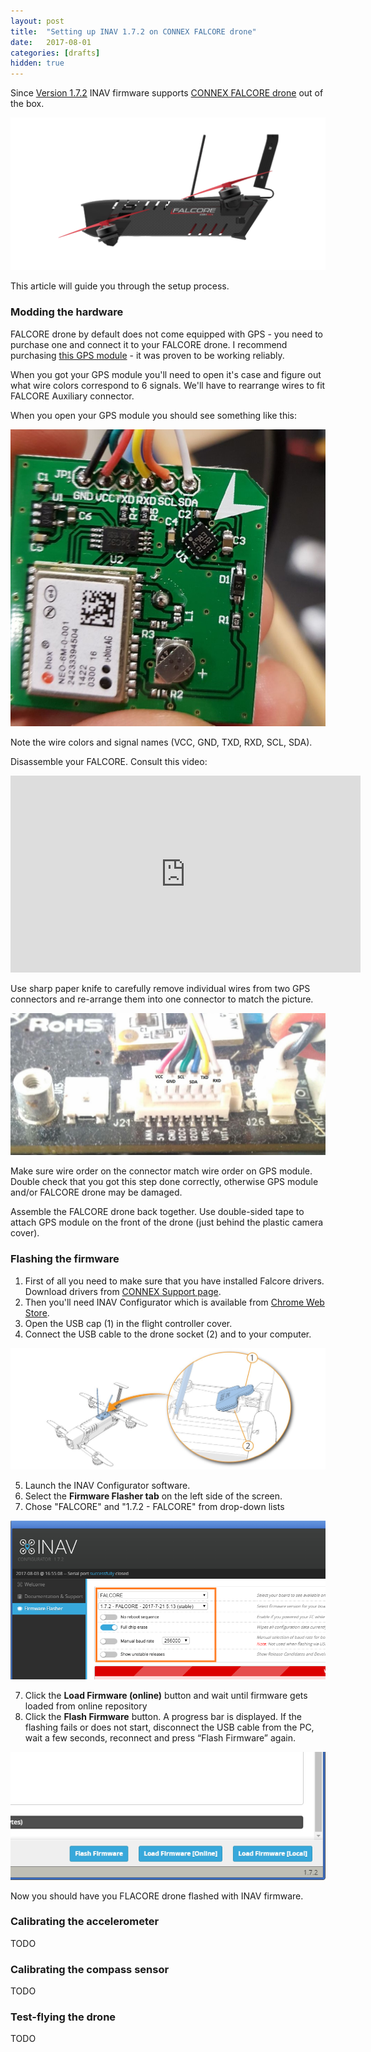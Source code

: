 ```yaml
---
layout: post
title:  "Setting up INAV 1.7.2 on CONNEX FALCORE drone"
date:   2017-08-01
categories: [drafts]
hidden: true
---
```


Since [Version 1.7.2](https://github.com/iNavFlight/inav/releases/tag/1.7.2) INAV firmware supports [CONNEX FALCORE drone](http://www.amimon.com/fpv-market/falcore-product-page/) out of the box.

![](/assets/2017-08-01/falcore.png)

This article will guide you through the setup process.

<!--more-->

### Modding the hardware 

FALCORE drone by default does not come equipped with GPS - you need to purchase one and connect it to your FALCORE drone. I recommend purchasing [this GPS module](https://www.banggood.com/Ublox-NEO-M8N-Flight-Controller-GPS-with-Protective-Shell-for-PIX-PX4-Pixhawk-p-1005394.html) - it was proven to be working reliably.

When you got your GPS module you'll need to open it's case and figure out what wire colors correspond to 6 signals. We'll have to rearrange wires to fit FALCORE Auxiliary connector.

When you open your GPS module you should see something like this:

![](/assets/2017-08-01/gps.jpg)

Note the wire colors and signal names (VCC, GND, TXD, RXD, SCL, SDA).

Disassemble your FALCORE. Consult this video:

<iframe width="560" height="315" src="https://www.youtube.com/embed/yqH9uUqAXRY" frameborder="0" allowfullscreen></iframe>

Use sharp paper knife to carefully remove individual wires from two GPS connectors and re-arrange them into one connector to match the picture.

![](/assets/2017-08-01/connector.jpg)

Make sure wire order on the connector match wire order on GPS module. Double check that you got this step done correctly, otherwise GPS module and/or FALCORE drone may be damaged.

Assemble the FALCORE drone back together. Use double-sided tape to attach GPS module on the front of the drone (just behind the plastic camera cover).

### Flashing the firmware

 1. First of all you need to make sure that you have installed Falcore drivers. Download drivers from [CONNEX Support page](https://connexuav.zendesk.com/hc/en-us/articles/115000851263-Falcore-USB-Drivers).
 2. Then you'll need INAV Configurator which is available from [Chrome Web Store](https://chrome.google.com/webstore/detail/inav-configurator/fmaidjmgkdkpafmbnmigkpdnpdhopgel?hl=en).
 3. Open the USB cap (1) in the flight controller cover.
 4. Connect the USB cable to the drone socket (2) and to your computer.

![](/assets/2017-08-01/P23_FC_USB_cap.png)

 5. Launch the INAV Configurator software.
 6. Select the **Firmware Flasher tab** on the left side of the screen.
 7. Chose "FALCORE" and "1.7.2 - FALCORE" from drop-down lists

![](/assets/2017-08-01/flashing1.png)

 7. Click the **Load Firmware (online)** button and wait until firmware gets loaded from online repository
 8. Click the **Flash Firmware** button. A progress bar is displayed. If the flashing fails or does not start, disconnect the USB cable from the PC, wait a few seconds, reconnect and press “Flash Firmware” again.

![](/assets/2017-08-01/flashing2.png)

Now you should have you FLACORE drone flashed with INAV firmware.

### Calibrating the accelerometer

TODO

### Calibrating the compass sensor

TODO

### Test-flying the drone

TODO